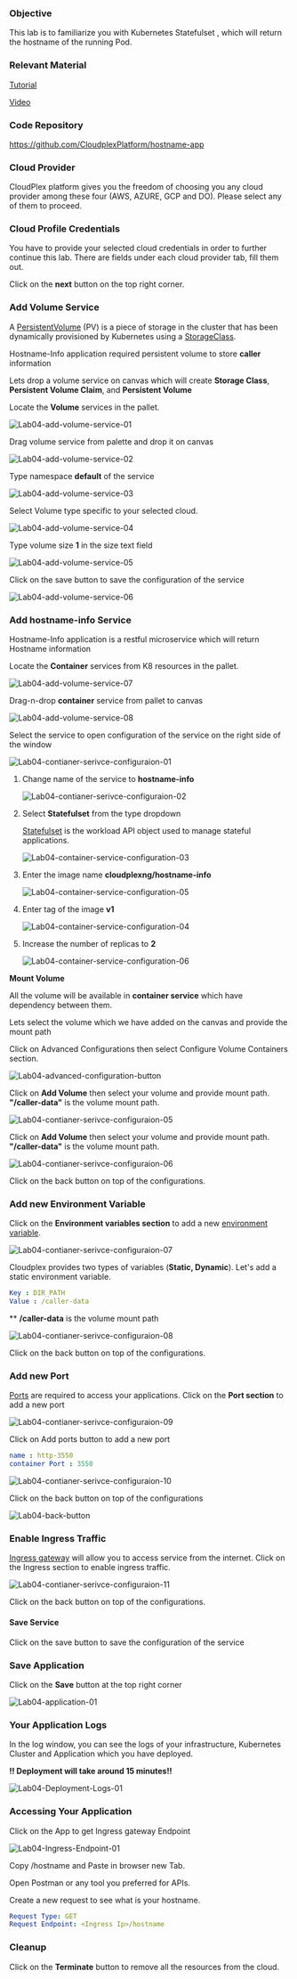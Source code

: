 ### Objective

This lab is to familiarize you with Kubernetes Statefulset , which will return the hostname of the running Pod.

### Relevant Material

[Tutorial]()

[Video]()

### Code Repository

https://github.com/CloudplexPlatform/hostname-app

### Cloud Provider

CloudPlex platform gives you the freedom of choosing you any cloud provider among these four (AWS, AZURE, GCP and DO). Please select any of them to proceed.

### Cloud Profile Credentials

You have to provide your selected cloud credentials in order to further continue this lab. There are fields under each cloud provider tab, fill them out.

Click on the **next** button on the top right corner.


### Add Volume Service

A [PersistentVolume](https://kubernetes.io/docs/concepts/storage/persistent-volumes/) (PV) is a piece of storage in the cluster that has been dynamically provisioned by Kubernetes using a [StorageClass](https://kubernetes.io/docs/concepts/storage/storage-classes).

Hostname-Info application required persistent volume to store **caller** information

Lets drop a volume service on canvas which will create **Storage Class**, **Persistent Volume Claim**, and **Persistent Volume** 

Locate the **Volume** services in the pallet.

![Lab04-add-volume-service-01](https://raw.githubusercontent.com/CloudplexPlatform/developer-community/feature/github-data-fetching/kubernetes/stateful%20set/labs/hostname/images/Lab04-add-volume-service-01.png)

Drag volume service from palette and drop it on canvas

![Lab04-add-volume-service-02](https://raw.githubusercontent.com/CloudplexPlatform/developer-community/feature/github-data-fetching/kubernetes/stateful%20set/labs/hostname/images/Lab04-add-volume-service-02.png)

Type namespace **default** of the service

![Lab04-add-volume-service-03](https://raw.githubusercontent.com/CloudplexPlatform/developer-community/feature/github-data-fetching/kubernetes/stateful%20set/labs/hostname/images/Lab04-add-volume-service-03.png)

Select Volume type specific to your selected cloud.

![Lab04-add-volume-service-04](https://raw.githubusercontent.com/CloudplexPlatform/developer-community/feature/github-data-fetching/kubernetes/stateful%20set/labs/hostname/images/Lab04-add-volume-service-04.png)

Type volume size **1** in the size text field

![Lab04-add-volume-service-05](https://raw.githubusercontent.com/CloudplexPlatform/developer-community/feature/github-data-fetching/kubernetes/stateful%20set/labs/hostname/images/Lab04-add-volume-service-05.png)

Click on the save button to save the configuration of the service

![Lab04-add-volume-service-06](https://raw.githubusercontent.com/CloudplexPlatform/developer-community/feature/github-data-fetching/kubernetes/stateful%20set/labs/hostname/images/Lab04-add-volume-service-06.png)

### Add hostname-info Service

Hostname-Info application is a restful microservice which will return Hostname information

Locate the **Container** services from K8 resources in the pallet.

![Lab04-add-volume-service-07](https://raw.githubusercontent.com/CloudplexPlatform/developer-community/feature/github-data-fetching/kubernetes/stateful%20set/labs/hostname/images/Lab04-add-volume-service-07.png)

Drag-n-drop **container** service from pallet to canvas

![Lab04-add-volume-service-08](https://raw.githubusercontent.com/CloudplexPlatform/developer-community/feature/github-data-fetching/kubernetes/stateful%20set/labs/hostname/images/Lab04-add-volume-service-08.png)

Select the service to open configuration of the service on the right side of the window

![Lab04-contianer-serivce-configuraion-01](https://raw.githubusercontent.com/CloudplexPlatform/developer-community/feature/github-data-fetching/kubernetes/stateful%20set/labs/hostname/images/Lab04-contianer-serivce-configuraion-01.png)

1. Change name of the service to **hostname-info**

   ![Lab04-contianer-serivce-configuraion-02](https://raw.githubusercontent.com/CloudplexPlatform/developer-community/feature/github-data-fetching/kubernetes/stateful%20set/labs/hostname/images/Lab04-container-service-configuration-02.png)

2. Select **Statefulset** from the type dropdown

   [Statefulset](https://kubernetes.io/docs/concepts/workloads/controllers/statefulset/) is the workload API object used to manage stateful applications.

   ![Lab04-container-service-configuration-03](https://raw.githubusercontent.com/CloudplexPlatform/developer-community/feature/github-data-fetching/kubernetes/stateful%20set/labs/hostname/images/Lab04-container-service-configuration-03.png)

3. Enter the image name **cloudplexng/hostname-info**

   ![Lab04-container-service-configuration-05](https://raw.githubusercontent.com/CloudplexPlatform/developer-community/feature/github-data-fetching/kubernetes/stateful%20set/labs/hostname/images/Lab04-container-service-configuration-05.png)

4. Enter tag of the image **v1**

   ![Lab04-container-service-configuration-04](https://raw.githubusercontent.com/CloudplexPlatform/developer-community/feature/github-data-fetching/kubernetes/stateful%20set/labs/hostname/images/Lab04-container-service-configuration-04.png)

5. Increase the number of replicas to **2**

   ![Lab04-container-service-configuration-06](https://raw.githubusercontent.com/CloudplexPlatform/developer-community/feature/github-data-fetching/kubernetes/stateful%20set/labs/hostname/images/Lab04-container-service-configuration-06.png)


**Mount Volume**

All the volume will be available in **container service** which have dependency between them. 

Lets select the volume which we have added on the canvas and provide the mount path

Click on Advanced Configurations then select Configure Volume Containers section.

![Lab04-advanced-configuration-button](https://raw.githubusercontent.com/CloudplexPlatform/developer-community/feature/github-data-fetching/kubernetes/stateful%20set/labs/hostname/images/Lab04-advanced-configuration-button.png)

Click on **Add Volume** then select your volume and provide mount path.
**"/caller-data"** is the volume mount path.

![Lab04-contianer-serivce-configuraion-05](https://raw.githubusercontent.com/CloudplexPlatform/developer-community/feature/github-data-fetching/kubernetes/stateful%20set/labs/hostname/images/Lab04-contianer-serivce-configuraion-05.png)

Click on **Add Volume** then select your volume and provide mount path.
**"/caller-data"** is the volume mount path.

![Lab04-contianer-serivce-configuraion-06](https://raw.githubusercontent.com/CloudplexPlatform/developer-community/feature/github-data-fetching/kubernetes/stateful%20set/labs/hostname/images/Lab04-contianer-serivce-configuraion-06.png)

Click on the back button on top of the configurations.



### Add new Environment Variable

Click on the **Environment variables section** to add a new [environment variable](https://kubernetes.io/docs/tasks/inject-data-application/define-environment-variable-container/#define-an-environment-variable-for-a-container).

![Lab04-contianer-serivce-configuraion-07](https://raw.githubusercontent.com/CloudplexPlatform/developer-community/feature/github-data-fetching/kubernetes/stateful%20set/labs/hostname/images/Lab04-contianer-serivce-configuraion-07.png)



Cloudplex provides two types of variables (**Static, Dynamic**). Let's add a static environment variable.

```yaml
Key : DIR_PATH
Value : /caller-data
```
** **/caller-data** is the volume mount path


![Lab04-contianer-serivce-configuraion-08](https://raw.githubusercontent.com/CloudplexPlatform/developer-community/feature/github-data-fetching/kubernetes/stateful%20set/labs/hostname/images/Lab04-contianer-serivce-configuraion-08.png)

Click on the back button on top of the configurations.

### Add new Port

[Ports](https://kubernetes.io/docs/concepts/services-networking/connect-applications-service/#the-kubernetes-model-for-connecting-containers) are required to access your applications. Click on the **Port section** to add a new port

![Lab04-contianer-serivce-configuraion-09](https://raw.githubusercontent.com/CloudplexPlatform/developer-community/feature/github-data-fetching/kubernetes/stateful%20set/labs/hostname/images/Lab04-contianer-serivce-configuraion-09.png)

Click on Add ports button to add a new port

```yaml
name : http-3550
container Port : 3550
```

![Lab04-contianer-serivce-configuraion-10](https://raw.githubusercontent.com/CloudplexPlatform/developer-community/feature/github-data-fetching/kubernetes/stateful%20set/labs/hostname/images/Lab04-contianer-serivce-configuraion-10.png)

Click on the back button on top of the configurations

![Lab04-back-button](https://raw.githubusercontent.com/CloudplexPlatform/developer-community/feature/github-data-fetching/kubernetes/stateful%20set/labs/hostname/images/Lab04-back-button.png)


### Enable Ingress Traffic

​[Ingress gateway](https://istio.io/docs/tasks/traffic-management/ingress/ingress-control/) will allow you to access service from the internet. Click on the Ingress section to enable ingress traffic.

![Lab04-contianer-serivce-configuraion-11](https://raw.githubusercontent.com/CloudplexPlatform/developer-community/feature/github-data-fetching/kubernetes/stateful%20set/labs/hostname/images/Lab04-contianer-serivce-configuraion-11.png)

Click on the back button on top of the configurations.

#### Save Service

Click on the save button to save the configuration of the service

### Save Application

Click on the **Save** button at the top right corner

![Lab04-application-01](https://raw.githubusercontent.com/CloudplexPlatform/developer-community/feature/github-data-fetching/kubernetes/stateful%20set/labs/hostname/images/Lab04-application-01.png)



### Your Application Logs

In the log window, you can see the logs of your infrastructure, Kubernetes Cluster and Application which you have deployed.

**!! Deployment will take around 15 minutes!!** 

![Lab04-Deployment-Logs-01](https://raw.githubusercontent.com/CloudplexPlatform/developer-community/feature/github-data-fetching/kubernetes/stateful%20set/labs/hostname/images/Lab04-Deployment-Logs-01.png)



### Accessing Your Application

Click on the App to get Ingress gateway Endpoint

![Lab04-Ingress-Endpoint-01](https://raw.githubusercontent.com/CloudplexPlatform/developer-community/feature/github-data-fetching/kubernetes/stateful%20set/labs/hostname/images/Lab04-Ingress-Endpoint-01.png)


Copy <Ingress IP>/hostname and Paste in browser new Tab. 

Open Postman or any tool you preferred for APIs.

Create a new request to see what is your hostname.

```yaml
Request Type: GET
Request Endpoint: <Ingress Ip>/hostname
```


### Cleanup

Click on the **Terminate** button to remove all the resources from the cloud.
